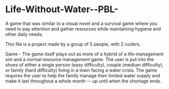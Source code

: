 # Life-Without-Water--PBL-
 A game that was similar to a visual novel and a survival game where you need to pay attention and gather resources while maintaining hygiene and other daily needs.

This file is a project made by a group of 5 people, with 2 coders.

Game - The game itself plays out as more of a hybrid of a life-management sim and a normal resource management game.
The user is put into the shoes of either a single person (easy difficulty), couple (medium difficulty), or family (hard difficulty) living in a town facing a water crisis.
The game requires the user to help the family manage their limited water supply and make it last throughout a whole month -- up until when the shortage ends.

